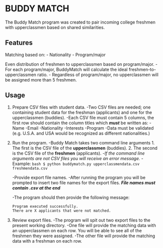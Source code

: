# BUDDY MATCH

The Buddy Match program was created to pair incoming college freshmen with upperclassmen based on shared similarities.

## Features

Matching based on:
    - Nationality
    - Program/major

Even distribution of freshmen to upperclassmen based on program/major.
    - For each program/major, BuddyMatch will calculate the ideal freshmen-to-upperclassmen ratio.
    - Regardless of program/major, no upperclassmen will be assigned more than 5 freshmen.

## Usage

1. Prepare CSV files with student data.
    -Two CSV files are needed; one containing student data for the freshman (applicants) and one for the upperclassmen (buddies).
    -Each CSV file must contain 5 columns, the first row should contain the column titles which ***must*** be written as:
        -Name
        -Email
        -Nationality
        -Interests
        -Program
    -Data must be validated (e.g. U.S.A. and USA would be recognized as different nationalities.)
2. Run the program.
    -Buddy Match takes two command line arguments
        1. The first is the CSV file of the **upperclassmen** (buddies).
        2. The second is the CSV file of the **freshmen** (applicants).
        -*If the command line arguments are not CSV files you will receive an error message.*
        -Example:
        ```bash
        $ python buddymatch.py upperclassmendata.csv freshmendata.csv
        ```

    -Provide export file names.
        -After running the program you will be prompted to insert two file names for the export files.
        ***File names must contain .csv at the end***

    -The program should then provide the following message:
    ```bash
    Program executed successfully.
    There are X applicants that were not matched.
    ```
4. Review export files.
    -The program will spit out two export files to the present working directory.
        -One file will provide the matching data with an upperclassmen on each row. You will be able to see all of the freshmen they were assigned.
        -The other file will provide the matching data with a freshman on each row.
